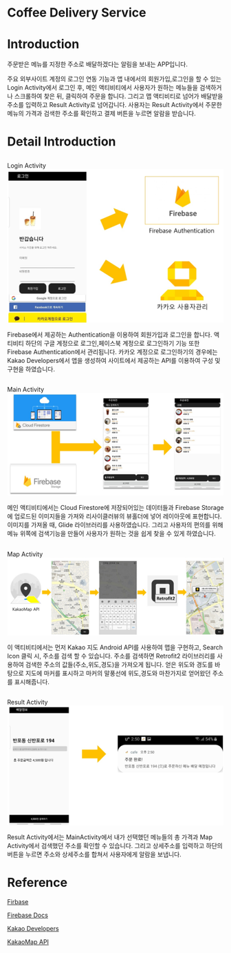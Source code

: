 Coffee Delivery Service 
==========================


#
Introduction 
=============
주문받은 메뉴를 지정한 주소로 배달하겠다는 알림을 보내는 APP입니다.

주요 외부사이트 계정의 로그인 연동 기능과 앱 내에서의 회원가입,로그인을 할 수 있는 Login Activity에서 로그인 후, 메인 액티비티에서 사용자가 원하는 메뉴들을 검색하거나 스크롤하여 찾은 뒤, 클릭하여 주문을 합니다. 그리고 맵 액티비티로 넘어가 배달받을 주소를 입력하고 Result Activity로 넘어갑니다. 사용자는 Result Activity에서 주문한 메뉴의 가격과 검색한 주소를 확인하고 결제 버튼을 누르면 알람을 받습니다.


#
Detail Introduction
===================
##
Login Activity
![](./images/login.jpg)

Firebase에서 제공하는 Authentication을 이용하여 회원가입과 로그인을 합니다. 액티비티 하단의 구글 계정으로 로그인,페이스북 계정으로 로그인하기 기능 또한 Firebase Authentication에서 관리됩니다.
카카오 계정으로 로그인하기의 경우에는 Kakao Developers에서 앱을 생성하여 사이트에서 제공하는 API를 이용하여 구성 및 구현을 하였습니다.

##
Main Activity
![](./images/main.jpg)

메인 액티비티에서는 Cloud Firestore에 저장되어있는 데이터들과 Firebase Storage에 업로드된 이미지들을 가져와 리사이클러뷰의 뷰홀더에 넣어 레이아웃에 표현합니다. 이미지를 가져올 때, Glide 라이브러리를 사용하였습니다. 그리고 사용자의 편의를 위해 메뉴 위쪽에 검색기능을 만들어 사용자가 원하는 것을 쉽게 찾을 수 있게 하였습니다. 


##
Map Activity
![](./images/map.jpg)

이 액티비티에서는 먼저 Kakao 지도 Android API를 사용하여 맵을 구현하고, Search Icon 클릭 시, 주소를 검색 할 수 있습니다. 주소를 검색하면 Retrofit2 라이브러리를 사용하여 검색한 주소의 값들(주소,위도,경도)을 가져오게 됩니다. 얻은 위도와 경도를 바탕으로 지도에 마커를 표시하고 마커의 말풍선에 위도,경도와 마찬가지로 얻어왔던 주소를 표시해줍니다. 


##
Result Activity
![](./images/result.jpg)

Result Activity에서는 MainActivity에서 내가 선택했던 메뉴들의 총 가격과 Map Activity에서 검색했던 주소를 확인할 수 있습니다. 그리고 상세주소를 입력하고 하단의 버튼을 누르면 주소와 상세주소를 합쳐서 사용자에게 알람을 보냅니다.

#
Reference
=========

[Firbase](https://firebase.google.com/)

[Firebase Docs](https://firebase.google.com/docs)

[Kakao Developers](https://developers.kakao.com/)

[KakaoMap API](http://apis.map.kakao.com/android/guide/)
